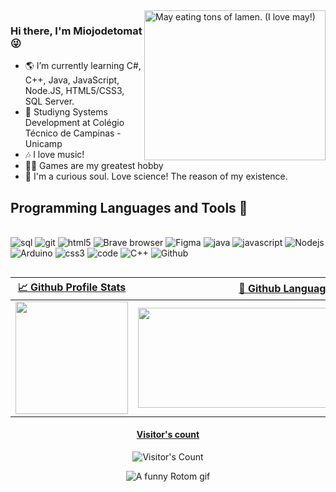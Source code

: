 <img src="https://media.tenor.com/hr0Q5mWleS4AAAAd/haruka-pokemon.gif" alt="May eating tons of lamen. (I love may!)" align="right" height=240px width=290px>

### Hi there, I'm Miojodetomat 😜

- 🌎 I’m currently learning C#, C++, Java, JavaScript, Node.JS, HTML5/CSS3, SQL Server.
- 📖 Studiyng Systems Development at Colégio Técnico de Campinas - Unicamp
- 🎶 I love music!
- 🐱‍👤 Games are my greatest hobby
- 🔭 I'm a curious soul. Love science! The reason of my existence.

## Programming Languages and Tools 🚀

<div style="display: inline_block"><br>
  <img alt="sql"src="https://img.shields.io/badge/Microsoft_SQL_Server-CC2927?style=flat-square&logo=microsoft-sql-server&logoColor=white">
  <img alt="git" src="https://img.shields.io/badge/-Git-F05032?style=flat-square&logo=git&logoColor=white" />
  <img alt="html5" src="https://img.shields.io/badge/-HTML5-E34F26?style=flat-square&logo=html5&logoColor=white" />
  <img alt="Brave browser" src="https://img.shields.io/badge/-Brave_Browser-FB542B?style=flat-square&logo=brave&logoColor=white"/>
  <img alt="Figma" src="https://img.shields.io/badge/figma-%23F24E1E.svg?style=flat-square&logo=figma&logoColor=white">
  <img alt="java" src="http://img.shields.io/badge/-Java-F89820?style=flat-square&logo=java&logoColor=white">                                       
  <img alt="javascript" src="https://img.shields.io/badge/-JavaScript-eed718?style=flat-square&logo=javascript&logoColor=ffffff">
  <img alt="Nodejs" src="https://img.shields.io/badge/-Nodejs-43853d?style=flat-square&logo=Node.js&logoColor=white"/>
  <img alt="Arduino" src="https://img.shields.io/badge/-Arduino-00979D?style=flat-square&logo=Arduino&logoColor=white">
  <img alt="css3" src = "https://img.shields.io/badge/-CSS3-1572B6?style=flat-square&logo=css3&logoColor=white">
  <img alt="code" src="http://img.shields.io/badge/-VS%20Code-007ACC?style=flat-square&logo=visual%20studio%20code&logoColor=white">
  <img alt="C++" src="https://img.shields.io/badge/c++-%2300599C.svg?style=flat-square&logo=c%2B%2B&logoColor=white">
  <img alt="Github" src="http://img.shields.io/badge/-Github-000000?style=flat-square&logo=github&logoColor=FFFFFF">                                      
</div>

##

| [📈 Github Profile Stats](https://github.com/Miojodetomat/github-readme-stats#github-stats-card) | [📓 Github Languages](https://github.com/Miojodetomat/github-readme-stats#top-languages-card) |
| :---: | :---: |
| <img height="180" src="https://github-readme-stats.vercel.app/api?username=Miojodetomat&show_icons=true&theme=midnight-purple" /> | <img height="160" width="480"  src="https://github-readme-stats.vercel.app/api/top-langs/?username=Miojodetomat&theme=midnight-purple&layout=compact" /> |

<div align="center">

[<h4>Visitor's count </h4>](https://dev.to/ryanlanciaux/visitor-count-on-your-github-profile-with-one-line-of-markdown-593g)
<img src="https://profile-counter.glitch.me/Miojodetomat/count.svg" alt="Visitor's Count" title="Visitor's Count"/>
  
<img src="https://i.pinimg.com/originals/de/d8/3a/ded83a4133f0895caa56f73603680806.gif" alt="A funny Rotom gif">

</div>
<!---
Miojodetomat/Miojodetomat is a ✨ special ✨ repository because its `README.md` (this file) appears on your GitHub profile.
You can click the Preview link to take a look at your changes.
--->
